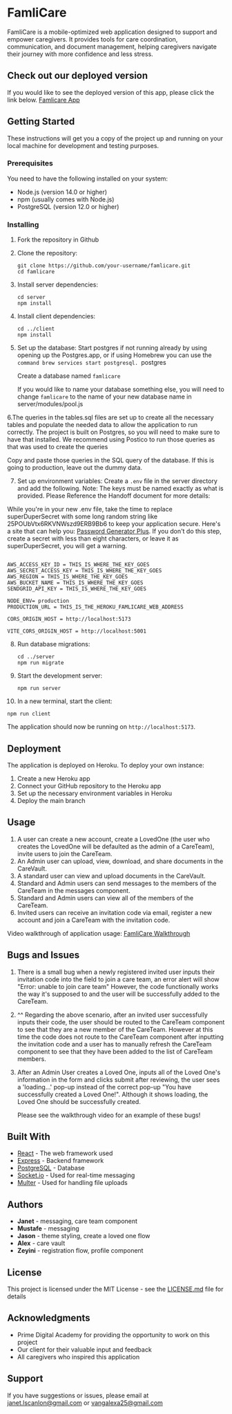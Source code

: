 
# FamliCare

FamliCare is a mobile-optimized web application designed to support and empower caregivers. It provides tools for care coordination, communication, and document management, helping caregivers navigate their journey with more confidence and less stress.

## Check out our deployed version

If you would like to see the deployed version of this app, please click the link below.
[Famlicare App](https://famlicare-0348fad2c799.herokuapp.com)

## Getting Started

These instructions will get you a copy of the project up and running on your local machine for development and testing purposes.

### Prerequisites

You need to have the following installed on your system:

- Node.js (version 14.0 or higher)
- npm (usually comes with Node.js)
- PostgreSQL (version 12.0 or higher)

### Installing

1. Fork the repository in Github 
2. Clone the repository:

   ```os
   git clone https://github.com/your-username/famlicare.git
   cd famlicare
   ```

3. Install server dependencies:

   ```os
   cd server
   npm install
   ```

4. Install client dependencies:

   ```os
   cd ../client
   npm install
   ```

5. Set up the database:
   Start postgres if not running already by using opening up the Postgres.app, or if       using Homebrew you can use the `command brew services start postgresql.
      `postgres

   Create a database named 
    `famlicare`
   
    If you would like to name your database something else, you will need to change         `famlicare` to the name of your new database name in server/modules/pool.js
   
6.The queries in the tables.sql files are set up to create all the necessary tables and populate the needed data to allow the application to run correctly. The project is built on Postgres, so you will need to make sure to have that installed. We recommend using Postico to run those queries as that was used to create the queries

Copy and paste those queries in the SQL query of the database. If this is going to production, leave out the dummy data.
   
7. Set up environment variables:
   Create a `.env` file in the server directory and add the following. Note: The keys must be named exactly as what is provided. Please Reference the Handoff document for more details:

While you're in your new .env file, take the time to replace superDuperSecret with some long random string like 25POUbVtx6RKVNWszd9ERB9Bb6 to keep your application secure. Here's a site that can help you: [Password Generator Plus](https://passwordsgenerator.net/#google_vignette). If you don't do this step, create a secret with less than eight characters, or leave it as superDuperSecret, you will get a warning.

   ```SERVER_SESSION_SECRET= superDuperSecret

AWS_ACCESS_KEY_ID = THIS_IS_WHERE_THE_KEY_GOES
AWS_SECRET_ACCESS_KEY = THIS_IS_WHERE_THE_KEY_GOES
AWS_REGION = THIS_IS_WHERE_THE_KEY_GOES
AWS_BUCKET_NAME = THIS_IS_WHERE_THE_KEY_GOES
SENDGRID_API_KEY = THIS_IS_WHERE_THE_KEY_GOES

NODE_ENV= production
PRODUCTION_URL = THIS_IS_THE_HEROKU_FAMLICARE_WEB_ADDRESS

CORS_ORIGIN_HOST = http://localhost:5173

VITE_CORS_ORIGIN_HOST = http://localhost:5001
   ```

8. Run database migrations:

   ```os
   cd ../server
   npm run migrate
   ```

9. Start the development server:

   ```npm run server```

10. In a new terminal, start the client:

   ```npm run client```

The application should now be running on `http://localhost:5173`.

## Deployment

The application is deployed on Heroku. To deploy your own instance:

1. Create a new Heroku app
2. Connect your GitHub repository to the Heroku app
3. Set up the necessary environment variables in Heroku
4. Deploy the main branch

## Usage
1. A user can create a new account, create a LovedOne (the user who creates the LovedOne will be defaulted as the admin of a CareTeam), invite users to join the CareTeam.
2. An Admin user can upload, view, download, and share documents in the CareVault.
3. A standard user can view and upload documents in the CareVault.
4. Standard and Admin users can send messages to the members of the CareTeam in the messages component.
5. Standard and Admin users can view all of the members of the CareTeam.
6. Invited users can receive an invitation code via email, register a new account and join a CareTeam with the invitation code.

Video walkthrough of application usage: 
[FamliCare Walkthrough](https://youtu.be/5T8_dC_ZM8A)

## Bugs and Issues
1. There is a small bug when a newly registered invited user inputs their invitation code into the field to join a care team, an error alert will show "Error: unable to join care team" However, the code functionally works the way it's supposed to and the user will be successfully added to the CareTeam.
2. ^^ Regarding the above scenario, after an invited user successfully inputs their code, the user should be routed to the CareTeam component to see that they are a new member of the CareTeam. However at this time the code does not route to the CareTeam component after inputting the invitation code and a user has to manually refresh the CareTeam component to see that they have been added to the list of CareTeam members.
3. After an Admin User creates a Loved One, inputs all of the Loved One's information in the form and clicks submit after reviewing, the user sees a 'loading...' pop-up instead of the correct pop-up "You have successfully created a Loved One!". Although it shows loading, the Loved One should be successfully created.

   Please see the walkthrough video for an example of these bugs!

## Built With

- [React](https://reactjs.org/) - The web framework used
- [Express](https://expressjs.com/) - Backend framework
- [PostgreSQL](https://www.postgresql.org/) - Database
- [Socket.io](https://socket.io/) - Used for real-time messaging
- [Multer](https://github.com/expressjs/multer) - Used for handling file uploads

## Authors

- **Janet** - messaging, care team component
- **Mustafe** - messaging
- **Jason** - theme styling, create a loved one flow
- **Alex** - care vault
- **Zeyini** - registration flow, profile component

## License

This project is licensed under the MIT License - see the [LICENSE.md](LICENSE.md) file for details

## Acknowledgments

- Prime Digital Academy for providing the opportunity to work on this project
- Our client for their valuable input and feedback
- All caregivers who inspired this application

## Support 
If you have suggestions or issues, please email 
at janet.lscanlon@gmail.com or vangalexa25@gmail.com

```markdown

